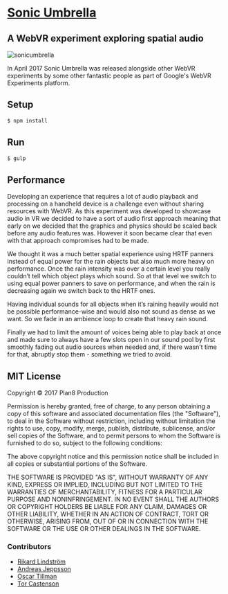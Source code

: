 # [Sonic Umbrella](https://sonicumbrella.com)

## A WebVR experiment exploring spatial audio

![sonicumbrella](https://github.com/plan8/sonicumbrella/raw/master/app/assets/img/sonicumbrella.png)


In April 2017 Sonic Umbrella was released alongside other WebVR experiments by some other fantastic people as part of Google's WebVR Experiments platform.

## Setup

```bash
$ npm install
```
## Run

```bash
$ gulp
```

## Performance

Developing an experience that requires a lot of audio playback and processing on a handheld device is a challenge even without sharing resources with WebVR. As this experiment was developed to showcase audio in VR we decided to have a sort of audio first approach meaning that early on we decided that the graphics and physics should be scaled back before any audio features was. However it soon became clear that even with that approach compromises had to be made.

We thought it was a much better spatial experience using HRTF panners instead of equal power for the rain objects but also much more heavy on performance. Once the rain intensity was over a certain level you really couldn’t tell which object plays which sound. So at that level we switch to using equal power panners to save on performance, and when the rain is decreasing again we switch back to the HRTF ones.

Having individual sounds for all objects when it’s raining heavily would not be possible performance-wise and would also not sound as dense as we want. So we fade in an ambience loop to create that heavy rain sound.

Finally we had to limit the amount of voices being able to play back at once and made sure to always have a few slots open in our sound pool by first smoothly fading out audio sources when needed and, if there wasn’t time for that, abruptly stop them - something we tried to avoid.

## MIT License

Copyright © 2017 Plan8 Production

Permission is hereby granted, free of charge, to any person obtaining a copy of this software and associated documentation files (the "Software"), to deal in the Software without restriction, including without limitation the rights to use, copy, modify, merge, publish, distribute, sublicense, and/or sell copies of the Software, and to permit persons to whom the Software is furnished to do so, subject to the following conditions:

The above copyright notice and this permission notice shall be included in all copies or substantial portions of the Software.

THE SOFTWARE IS PROVIDED "AS IS", WITHOUT WARRANTY OF ANY KIND, EXPRESS OR IMPLIED, INCLUDING BUT NOT LIMITED TO THE WARRANTIES OF MERCHANTABILITY, FITNESS FOR A PARTICULAR PURPOSE AND NONINFRINGEMENT. IN NO EVENT SHALL THE AUTHORS OR COPYRIGHT HOLDERS BE LIABLE FOR ANY CLAIM, DAMAGES OR OTHER LIABILITY, WHETHER IN AN ACTION OF CONTRACT, TORT OR OTHERWISE, ARISING FROM, OUT OF OR IN CONNECTION WITH THE SOFTWARE OR THE USE OR OTHER DEALINGS IN THE SOFTWARE.

### Contributors

- [Rikard Lindström](https://github.com/rikard-io)
- [Andreas Jeppsson](https://github.com/andreas-plan8)
- [Oscar Tillman](https://github.com/OscarTillman)
- [Tor Castenson](https://github.com/torstah)
